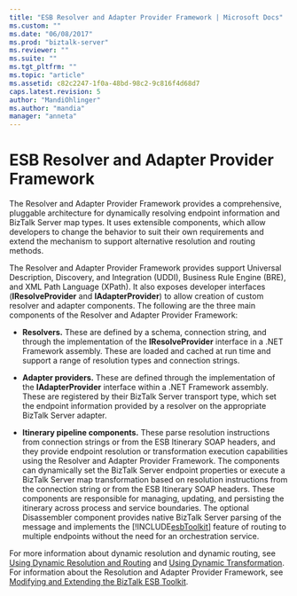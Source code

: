 ```yaml
---
title: "ESB Resolver and Adapter Provider Framework | Microsoft Docs"
ms.custom: ""
ms.date: "06/08/2017"
ms.prod: "biztalk-server"
ms.reviewer: ""
ms.suite: ""
ms.tgt_pltfrm: ""
ms.topic: "article"
ms.assetid: c82c2247-1f0a-48bd-98c2-9c816f4d68d7
caps.latest.revision: 5
author: "MandiOhlinger"
ms.author: "mandia"
manager: "anneta"
---
```

# ESB Resolver and Adapter Provider Framework
The Resolver and Adapter Provider Framework provides a comprehensive, pluggable architecture for dynamically resolving endpoint information and BizTalk Server map types. It uses extensible components, which allow developers to change the behavior to suit their own requirements and extend the mechanism to support alternative resolution and routing methods.  
  
 The Resolver and Adapter Provider Framework provides support Universal Description, Discovery, and Integration (UDDI), Business Rule Engine (BRE), and XML Path Language (XPath). It also exposes developer interfaces (**IResolveProvider** and **IAdapterProvider**) to allow creation of custom resolver and adapter components. The following are the three main components of the Resolver and Adapter Provider Framework:  
  
-   **Resolvers.** These are defined by a schema, connection string, and through the implementation of the **IResolveProvider** interface in a .NET Framework assembly. These are loaded and cached at run time and support a range of resolution types and connection strings.  
  
-   **Adapter providers.** These are defined through the implementation of the **IAdapterProvider** interface within a .NET Framework assembly. These are registered by their BizTalk Server transport type, which set the endpoint information provided by a resolver on the appropriate BizTalk Server adapter.  
  
-   **Itinerary pipeline components.** These parse resolution instructions from connection strings or from the ESB Itinerary SOAP headers, and they provide endpoint resolution or transformation execution capabilities using the Resolver and Adapter Provider Framework. The components can dynamically set the BizTalk Server endpoint properties or execute a BizTalk Server map transformation based on resolution instructions from the connection string or from the ESB Itinerary SOAP headers. These components are responsible for managing, updating, and persisting the itinerary across process and service boundaries. The optional Disassembler component provides native BizTalk Server parsing of the message and implements the [!INCLUDE[esbToolkit](../includes/esbtoolkit-md.md)] feature of routing to multiple endpoints without the need for an orchestration service.  
  
 For more information about dynamic resolution and dynamic routing, see [Using Dynamic Resolution and Routing](../esb-toolkit/using-dynamic-resolution-and-routing.md) and [Using Dynamic Transformation](../esb-toolkit/using-dynamic-transformation.md). For information about the Resolution and Adapter Provider Framework, see [Modifying and Extending the BizTalk ESB Toolkit](../esb-toolkit/modifying-and-extending-the-biztalk-esb-toolkit.md).